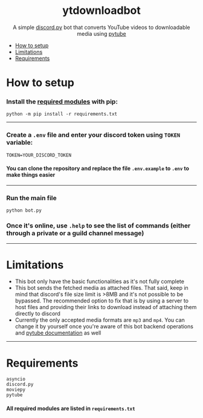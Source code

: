 <h1 align='center'>ytdownloadbot</h1>
<p align='center'>
A simple <a href="https://github.com/Rapptz/discord.py">discord.py</a> bot that converts YouTube videos to downloadable media using <a href="https://github.com/pytube/pytube">pytube</a>
</p>

- [How to setup](#setup)
- [Limitations](#limit)
- [Requirements](#requirements)

# How to setup <a name="setup"></a>
### Install the [required modules](#requirements) with pip:
```
python -m pip install -r requirements.txt
```
---
### Create a `.env` file and enter your discord token using `TOKEN` variable:
```
TOKEN=YOUR_DISCORD_TOKEN
```
#### You can clone the repository and replace the file `.env.example` to `.env` to make things easier
---
### Run the main file
```
python bot.py
```
### Once it's online, use `.help` to see the list of commands (either through a private or a guild channel message)
---
# Limitations <a name="limit"></a>
- This bot only have the basic functionalities as it's not fully complete
- This bot sends the fetched media as attached files. That said, keep in mind that discord's file size limit is >8MB and it's not possible to be bypassed. The recommended option to fix that is by using a server to host files and providing their links to download instead of attaching them directly to discord
- Currently the only accepted media formats are `mp3` and `mp4`. You can change it by yourself once you're aware of this bot backend operations and <a href="https://pytube.io/en/latest/">pytube documentation</a> as well
---
# Requirements <a name="requirements"></a>
```
asyncio
discord.py
moviepy
pytube
```
#### All required modules are listed in `requirements.txt`

